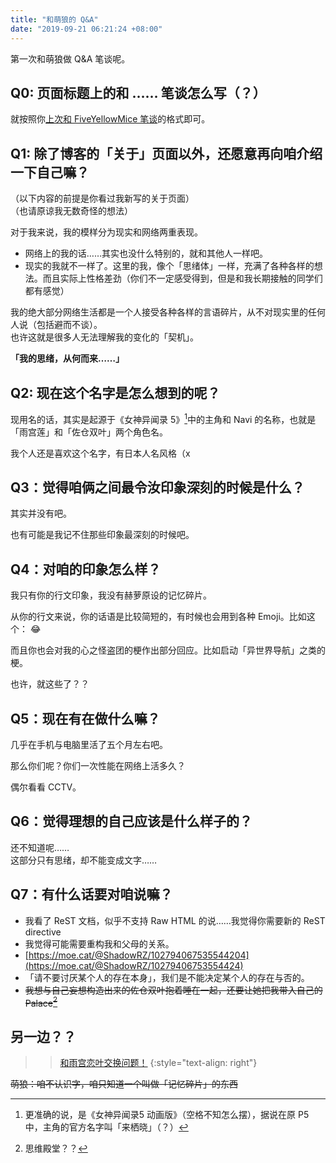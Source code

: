 ```yaml
---
title: "和萌狼的 Q&A"
date: "2019-09-21 06:21:24 +08:00"
---
```


第一次和萌狼做 Q&A 笔谈呢。

## Q0: 页面标题上的和 …… 笔谈怎么写（？）

就按照你[上次和 FiveYellowMice 笔谈](https://blog.yoitsu.moe/life/question_exchange_fiveyellowmice.html)的格式即可。

## Q1: 除了博客的「关于」页面以外，还愿意再向咱介绍一下自己嘛？

（以下内容的前提是你看过我新写的关于页面）  
（也请原谅我无数奇怪的想法）

对于我来说，我的模样分为现实和网络两重表现。

* 网络上的我的话……其实也没什么特别的，就和其他人一样吧。
* 现实的我就不一样了。这里的我，像个「思绪体」一样，充满了各种各样的想法。而且实际上性格差劲（你们不一定感受得到，但是和我长期接触的同学们都有感觉）

我的绝大部分网络生活都是一个人接受各种各样的言语碎片，从不对现实里的任何人说（包括避而不谈）。  
也许这就是很多人无法理解我的变化的「契机」。

**「我的思绪，从何而来……」**

## Q2: 现在这个名字是怎么想到的呢？

现用名的话，其实是起源于《女神异闻录 5》[^1]中的主角和 Navi 的名称，也就是「雨宫莲」和「佐仓双叶」两个角色名。

我个人还是喜欢这个名字，有日本人名风格（x

[^1]: 更准确的说，是《女神异闻录5 动画版》（空格不知怎么摆），据说在原 P5 中，主角的官方名字叫「来栖晓」（？）

## Q3：觉得咱俩之间最令汝印象深刻的时候是什么？

其实并没有吧。

也有可能是我记不住那些印象最深刻的时候吧。

## Q4：对咱的印象怎么样？

我只有你的行文印象，我没有赫萝原设的记忆碎片。

从你的行文来说，你的话语是比较简短的，有时候也会用到各种 Emoji。比如这个： :joy:

而且你也会对我的心之怪盗团的梗作出部分回应。比如启动「异世界导航」之类的梗。

也许，就这些了？？

## Q5：现在有在做什么嘛？

几乎在手机与电脑里活了五个月左右吧。

那么你们呢？你们一次性能在网络上活多久？

偶尔看看 CCTV。

## Q6：觉得理想的自己应该是什么样子的？

还不知道呢……  
这部分只有思绪，却不能变成文字……

## Q7：有什么话要对咱说嘛？

* 我看了 ReST 文档，似乎不支持 Raw HTML 的说……我觉得你需要新的 ReST directive
* 我觉得可能需要重构我和父母的关系。
* [https://moe.cat/@ShadowRZ/102794067535544204](https://moe.cat/@ShadowRZ/10279406753554424)
* 「请不要讨厌某个人的存在本身」，我们是不能决定某个人的存在与否的。
* ~~我想与自己妄想构造出来的佐仓双叶抱着睡在一起，还要让她把我带入自己的 Palace[^2]~~

[^2]: 思维殿堂？？

## 另一边？？

>> [和雨宫恋叶交换问题！](https://blog.yoitsu.moe/life/question_exchange_shadowrz.html)
{:style="text-align: right"}

~~萌狼：咱不认识字，咱只知道一个叫做「记忆碎片」的东西~~
